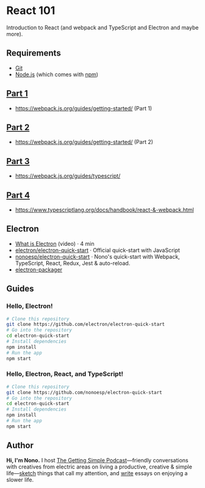 # React 101

Introduction to React (and webpack and TypeScript and Electron and maybe more).

## Requirements

- [Git](https://git-scm.com)
- [Node.js](https://nodejs.org/en/download/) (which comes with [npm](http://npmjs.com))

## [Part 1](https://github.com/nonoesp/react-101/tree/01-webpack)

- <https://webpack.js.org/guides/getting-started/> (Part 1)

## [Part 2](https://github.com/nonoesp/react-101/tree/02-webpack-config)

- <https://webpack.js.org/guides/getting-started/> (Part 2)

## [Part 3](https://github.com/nonoesp/react-101/tree/03-typescript)

- <https://webpack.js.org/guides/typescript/>

## [Part 4](https://github.com/nonoesp/react-101/tree/04-react)

- <https://www.typescriptlang.org/docs/handbook/react-&-webpack.html>

## Electron

- [What is Electron](https://www.youtube.com/watch?v=8YP_nOCO-4Q) (video) · 4 min
- [electron/electron-quick-start](https://github.com/electron/electron-quick-start) · Official quick-start with JavaScript
- [nonoesp/electron-quick-start](https://github.com/nonoesp/electron-quick-start) · Nono's quick-start with Webpack, TypeScript, React, Redux, Jest & auto-reload.
- [electron-packager](https://github.com/electron-userland/electron-packager)

## Guides

### Hello, Electron!

```bash
# Clone this repository
git clone https://github.com/electron/electron-quick-start
# Go into the repository
cd electron-quick-start
# Install dependencies
npm install
# Run the app
npm start
```


### Hello, Electron, React, and TypeScript!

```bash
# Clone this repository
git clone https://github.com/nonoesp/electron-quick-start
# Go into the repository
cd electron-quick-start
# Install dependencies
npm install
# Run the app
npm start
```

## Author

**Hi, I'm Nono.** I host [The Getting Simple Podcast](https://gettingsimple.com/podcast)—friendly conversations with creatives from electric areas on living a productive, creative & simple life—[sketch](https://sketch.nono.ma) things that call my attention, and [write](https://gettingsimple.com) essays on enjoying a slower life.
